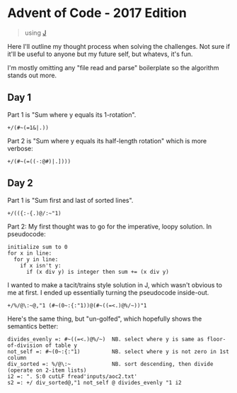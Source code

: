 # Advent of Code - 2017 Edition

> using [J](http://jsoftware.com/)

Here I'll outline my thought process when solving the challenges.
Not sure if it'll be useful to anyone but my future self, but whatevs, it's fun.

I'm mostly omitting any "file read and parse" boilerplate so the algorithm stands out more.

## Day 1
Part 1 is "Sum where y equals its 1-rotation".

    +/(#~(=1&|.))
    
Part 2 is "Sum where y equals its half-length rotation" which is more verbose:

    +/(#~(=((-:@#)|.])))


## Day 2
Part 1 is "Sum first and last of sorted lines".

    +/(({:-{.)@/:~"1)

Part 2: My first thought was to go for the imperative, loopy solution.  In pseudocode:

    initialize sum to 0
    for x in line:
      for y in line:
        if x isn't y:
          if (x div y) is integer then sum += (x div y)

I wanted to make a tacit/trains style solution in J, which wasn't obvious to me at first.  I ended up essentially turning the pseudocode inside-out.

    +/%/@\:~@,"1 (#~(0~:{:"1))@(#~((=<.)@%/~))"1

Here's the same thing, but "un-golfed", which hopefully shows the semantics better:

    divides_evenly =: #~((=<.)@%/~)  NB. select where y is same as floor-of-division of table y
    not_self =: #~(0~:{:"1)          NB. select where y is not zero in 1st column
    div_sorted =: %/@\:~             NB. sort descending, then divide (operate on 2-item lists)
    i2 =: ". S:0 cutLF fread'inputs/aoc2.txt'
    s2 =: +/ div_sorted@,"1 not_self @ divides_evenly "1 i2
